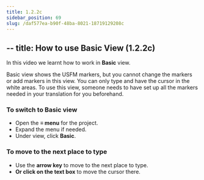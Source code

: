 ```yaml
---
title: 1.2.2c
sidebar_position: 69
slug: /daf577ea-b90f-48ba-8021-18719129208c
---
```




## -- title: How to use Basic View (1.2.2c)


In this video we learnt how to work in **Basic** view.


Basic view shows the USFM markers, but you cannot change the markers or add markers in this view. You can only type and have the cursor in the white areas. To use this view, someone needs to have set up all the markers needed in your translation for you beforehand.


### To switch to Basic view

- Open the **≡ menu** for the project.
- Expand the menu if needed.
- Under view, click **Basic**.

### To move to the next place to type

- Use the **arrow key** to move to the next place to type.
- **Or click on the text box** to move the cursor there.
